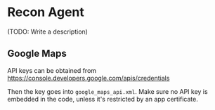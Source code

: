 Recon Agent
===========

(TODO: Write a description)

Google Maps
-----------

API keys can be obtained from https://console.developers.google.com/apis/credentials

Then the key goes into `google_maps_api.xml`. Make sure no API key is embedded
in the code, unless it's restricted by an app certificate.
